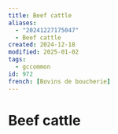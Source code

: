 ```yaml
---
title: Beef cattle
aliases:
  - "20241227175047"
  - Beef cattle
created: 2024-12-18
modified: 2025-01-02
tags:
  - gccommon
id: 972
french: [Bovins de boucherie]
---
```

# Beef cattle
